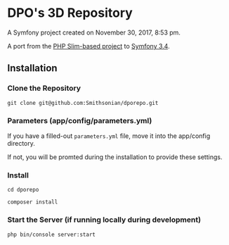 # DPO's 3D Repository

A Symfony project created on November 30, 2017, 8:53 pm.

A port from the [PHP Slim-based project](https://github.com/Smithsonian/dporepo_slim) to [Symfony 3.4](https://symfony.com/).

## Installation

### Clone the Repository

```
git clone git@github.com:Smithsonian/dporepo.git
```

### Parameters (app/config/parameters.yml)

If you have a filled-out `parameters.yml` file, move it into the app/config directory.

If not, you will be promted during the installation to provide these settings.

### Install

```
cd dporepo

composer install
```

### Start the Server (if running locally during development)

```
php bin/console server:start
```